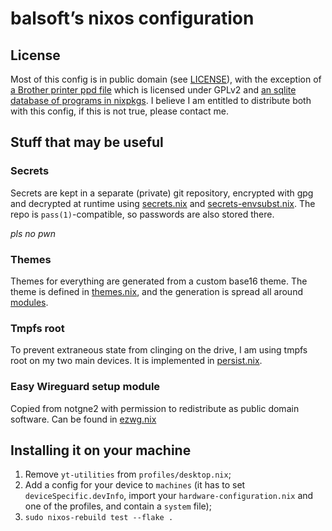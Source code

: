 # balsoft’s nixos configuration

## License

Most of this config is in public domain (see [LICENSE](./LICENSE)), with
the exception of [a Brother printer ppd file](./modules/workspace/print-scan/Brother_HL-3170CDW_series.ppd)
which is licensed under GPLv2 and [an sqlite database of programs in nixpkgs](./misc/programs.sqlite).
I believe I am entitled to distribute both with this config, if this is
not true, please contact me.

## Stuff that may be useful

### Secrets

Secrets are kept in a separate (private) git repository, encrypted with
gpg and decrypted at runtime using [secrets.nix](./modules/secrets.nix)
and [secrets-envsubst.nix](./modules/secrets-envsubst.nix). The repo is
`pass(1)`-compatible, so passwords are also stored there.

_pls no pwn_

### Themes

Themes for everything are generated from a custom base16 theme. The theme
is defined in [themes.nix](./modules/themes.nix), and the generation is spread all around
[modules](./modules).

### Tmpfs root

To prevent extraneous state from clinging on the drive, I am using tmpfs
root on my two main devices. It is implemented in [persist.nix](./modules/persist.nix).

### Easy Wireguard setup module

Copied from notgne2 with permission to redistribute as public domain software.
Can be found in [ezwg.nix](./modules/ezwg.nix)

## Installing it on your machine

1. Remove `yt-utilities` from `profiles/desktop.nix`;
2. Add a config for your device to `machines` (it has to set `deviceSpecific.devInfo`, import your `hardware-configuration.nix` and one of the profiles, and contain a `system` file);
3. `sudo nixos-rebuild test --flake .`
